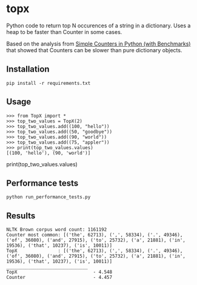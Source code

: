 # topx
Python code to return top N occurences of a string in a dictionary. Uses a heap to be faster than Counter in some cases.

Based on the analysis from [Simple Counters in Python (with Benchmarks)](http://evanmuehlhausen.com/simple-counters-in-python-with-benchmarks/) that showed that Counters can be slower than pure dictionary objects.


## Installation
```
pip install -r requirements.txt
```

## Usage
```
>>> from TopX import *
>>> top_two_values = TopX(2)
>>> top_two_values.add((100, "hello"))
>>> top_two_values.add((50, "goodbye"))
>>> top_two_values.add((90, "world"))
>>> top_two_values.add((75, "appler"))
>>> print(top_two_values.values)
[(100, 'hello'), (90, 'world')]
```

print(top_two_values.values)

## Performance tests 
```
python run_performance_tests.py
```



## Results
```
NLTK Brown corpus word count: 1161192
Counter most common: [('the', 62713), (',', 58334), ('.', 49346), ('of', 36080), ('and', 27915), ('to', 25732), ('a', 21881), ('in', 19536), ('that', 10237), ('is', 10011)]
TopX               : [('the', 62713), (',', 58334), ('.', 49346), ('of', 36080), ('and', 27915), ('to', 25732), ('a', 21881), ('in', 19536), ('that', 10237), ('is', 10011)]
______________________________
TopX                            - 4.548
Counter                         - 4.457
```
